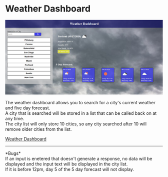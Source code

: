 # Weather Dashboard

![weather dashboard screenshot](images/screenshot.png)

The weather dashboard allows you to search for a city's current  weather and five day forecast.<br>
A city that is searched will be stored in a list that can be called back on at any time.<br>
The city list will only store 10 cities, so any city searched after 10 will remove older cities from the list.<br>

[Weather Dashboard](https://tniles320.github.io/weather-dashboard/)

<hr>
*Bugs*<br>
If an input is enetered that doesn't generate a response, no data will be displayed and the input text
will be displayed in the city list.<br>
If it is before 12pm, day 5 of the 5 day forecast will not display.

